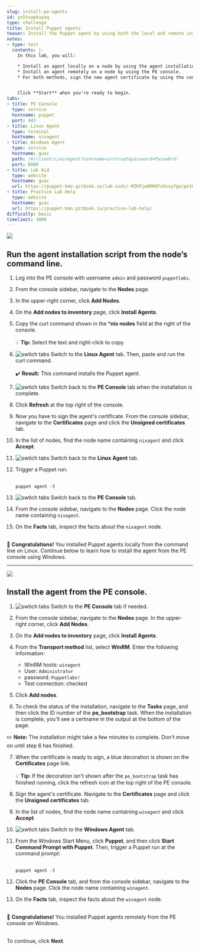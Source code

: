 ```yaml
---
slug: install-pe-agents
id: yn5tswpkuyaq
type: challenge
title: Install Puppet agents
teaser: Install the Puppet agent by using both the local and remote installation methods.
notes:
- type: text
  contents: |-
    In this lab, you will:

    * Install an agent locally on a node by using the agent installation script.
    * Install an agent remotely on a node by using the PE console.
    * For both methods, sign the new agent certificate by using the console.


    Click **Start** when you're ready to begin.
tabs:
- title: PE Console
  type: service
  hostname: puppet
  port: 443
- title: Linux Agent
  type: terminal
  hostname: nixagent
- title: Windows Agent
  type: service
  hostname: guac
  path: /#/client/c/winagent?username=instruqt&password=Passw0rd!
  port: 8080
- title: Lab Aid
  type: website
  hostname: guac
  url: https://puppet-kmo.gitbook.io/lab-aids/-MZKPjwKRKKFuXxxy7ge/pe101/install-puppet-agents
- title: Practice Lab Help
  type: website
  hostname: guac
  url: https://puppet-kmo.gitbook.io/practice-lab-help/
difficulty: basic
timelimit: 3000
---
```

<a name="linux"><img src="https://storage.googleapis.com/instruqt-images/install-local-linux.png"></a>

## Run the agent installation script from the node’s command line.

1. Log into the PE console with username `admin` and password `puppetlabs`.

1. From the console sidebar, navigate to the **Nodes** page.

1. In the upper-right corner, click **Add Nodes**.

1. On the **Add nodes to inventory** page, click **Install Agents**.

1. Copy the curl command shown in the ***nix nodes** field at the right of the console.<br><br>💡 **Tip:** Select the text and right-click to copy.

1. ![swtich tabs](https://storage.googleapis.com/instruqt-images/Instruct%20Icons/icon_switch_tabs_white_32.png) Switch to the **Linux Agent** tab. Then, paste and run the curl command.<br><br>✔️ **Result:** This command installs the Puppet agent.

1. ![swtich tabs](https://storage.googleapis.com/instruqt-images/Instruct%20Icons/icon_switch_tabs_white_32.png) Switch back to the **PE Console** tab when the installation is complete.

1. Click **Refresh** at the top right of the console.

1. Now you have to sign the agent's certificate. From the console sidebar, navigate to the **Certificates** page and click the **Unsigned certificates** tab.

1. In the list of nodes, find the node name containing `nixagent` and click **Accept**.

1. ![swtich tabs](https://storage.googleapis.com/instruqt-images/Instruct%20Icons/icon_switch_tabs_white_32.png) Switch back to the **Linux Agent** tab.

1. Trigger a Puppet run:<br><br>
     ```
     puppet agent -t
     ```

13. ![swtich tabs](https://storage.googleapis.com/instruqt-images/Instruct%20Icons/icon_switch_tabs_white_32.png) Switch back to the **PE Console** tab.

14. From the console sidebar, navigate to the **Nodes** page. Click the node name containing `nixagent`.

1. On the **Facts** tab, inspect the facts about the `nixagent` node.

<br>🎈 **Congratulations!**  You installed Puppet agents locally from the command line on Linux. Continue below to learn how to install the agent from the PE console using Windows.

---


<a name="windows"><img src="https://storage.googleapis.com/instruqt-images/install-remote-windows.png"></a>

## Install the agent from the PE console.

1. ![swtich tabs](https://storage.googleapis.com/instruqt-images/Instruct%20Icons/icon_switch_tabs_white_32.png) Switch to the **PE Console** tab if needed.

2. From the console sidebar, navigate to the **Nodes** page. In the upper-right corner, click **Add Nodes**.

3. On the **Add nodes to inventory** page, click **Install Agents**.

4. From the **Transport method** list, select **WinRM**. Enter the following information:

     - WinRM hosts: `winagent`
     - User: `Administrator`
     - password: `Puppetlabs!`
     - Test connection: checked

5. Click **Add nodes**.

6. To check the status of the installation, navigate to the **Tasks** page, and then click the ID number of the **pe_bootstrap** task. When the installation is complete, you'll see a certname in the output at the bottom of the page.

✏️ **Note:** The installation might take a few minutes to complete. Don't move on until step 6 has finished.

7. When the certificate is ready to sign, a blue decoration is shown on the **Certificates** page link.<br><br>💡 **Tip:** If the decoration isn't shown after the `pe_bootstrap` task has finished running, click the refresh icon at the top right of the PE console.

8. Sign the agent's certificate. Navigate to the **Certificates** page and click the **Unsigned certificates** tab.

9. In the list of nodes, find the node name containing `winagent` and click **Accept**.

10. ![swtich tabs](https://storage.googleapis.com/instruqt-images/Instruct%20Icons/icon_switch_tabs_white_32.png) Switch to the **Windows Agent** tab.

11. From the Windows Start Menu, click **Puppet**, and then click **Start Command Prompt with Puppet**. Then, trigger a Puppet run at the command prompt:<br><br>
     ````
     puppet agent -t
     ````

12. Click the **PE Console** tab, and from the console sidebar, navigate to the **Nodes** page. Click the node name containing `winagent`.

1. On the **Facts** tab, inspect the facts about the `winagent` node.

<br>🎈 **Congratulations!**  You installed Puppet agents remotely from the PE console on Windows.

<br>To continue, click **Next**.